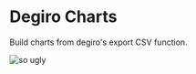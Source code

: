 # Degiro Charts

Build charts from degiro's export CSV function.

![so ugly](https://user-images.githubusercontent.com/6273120/106957472-eea75680-672f-11eb-9ad2-7b919740b9a9.png)
